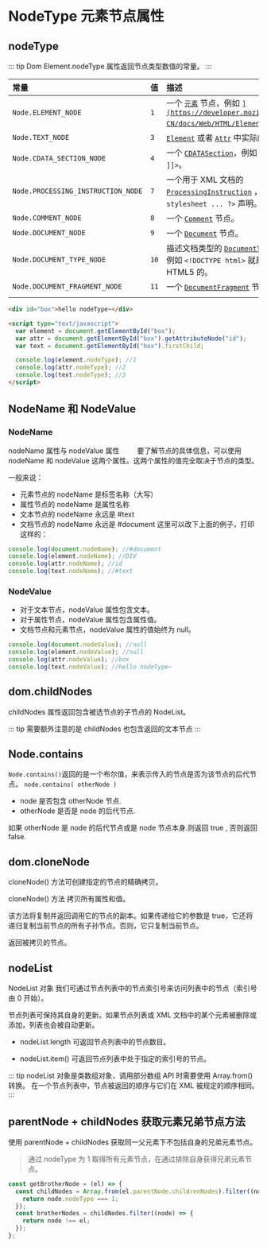 # NodeType 元素节点属性

## nodeType

::: tip
Dom Element.nodeType 属性返回节点类型数值的常量。
:::

| 常量                               | 值   | 描述                                                                                                                                                                                                                          |
| :--------------------------------- | :--- | :---------------------------------------------------------------------------------------------------------------------------------------------------------------------------------------------------------------------------- |
| `Node.ELEMENT_NODE`                | `1`  | 一个 [`元素`](https://developer.mozilla.org/zh-CN/docs/Web/API/Element) 节点，例如 [``](https://developer.mozilla.org/zh-CN/docs/Web/HTML/Element/p) 和 [``](https://developer.mozilla.org/zh-CN/docs/Web/HTML/Element/div)。 |
| `Node.TEXT_NODE`                   | `3`  | [`Element`](https://developer.mozilla.org/zh-CN/docs/Web/API/Element) 或者 [`Attr`](https://developer.mozilla.org/zh-CN/docs/Web/API/Attr) 中实际的 [`文字`](https://developer.mozilla.org/zh-CN/docs/Web/API/Text)           |
| `Node.CDATA_SECTION_NODE`          | `4`  | 一个 [`CDATASection`](https://developer.mozilla.org/zh-CN/docs/Web/API/CDATASection)，例如 `<!CDATA[[ … ]]>`。                                                                                                                |
| `Node.PROCESSING_INSTRUCTION_NODE` | `7`  | 一个用于 XML 文档的 [`ProcessingInstruction`](https://developer.mozilla.org/zh-CN/docs/Web/API/ProcessingInstruction) ，例如 `<?xml-stylesheet ... ?>` 声明。                                                                 |
| `Node.COMMENT_NODE`                | `8`  | 一个 [`Comment`](https://developer.mozilla.org/zh-CN/docs/Web/API/Comment) 节点。                                                                                                                                             |
| `Node.DOCUMENT_NODE`               | `9`  | 一个 [`Document`](https://developer.mozilla.org/zh-CN/docs/Web/API/Document) 节点。                                                                                                                                           |
| `Node.DOCUMENT_TYPE_NODE`          | `10` | 描述文档类型的 [`DocumentType`](https://developer.mozilla.org/zh-CN/docs/Web/API/DocumentType) 节点。例如 `<!DOCTYPE html>` 就是用于 HTML5 的。                                                                               |
| `Node.DOCUMENT_FRAGMENT_NODE`      | `11` | 一个 [`DocumentFragment`](https://developer.mozilla.org/zh-CN/docs/Web/API/DocumentFragment) 节点                                                                                                                             |
|                                    |

```html
<div id="box">hello nodeType~</div>

<script type="text/javascript">
  var element = document.getElementById("box");
  var attr = document.getElementById("box").getAttributeNode("id");
  var text = document.getElementById("box").firstChild;

  console.log(element.nodeType); //1
  console.log(attr.nodeType); //2
  console.log(text.nodeType); //3
</script>
```

## NodeName 和 NodeValue

### NodeName

nodeName 属性与 nodeValue 属性
   要了解节点的具体信息，可以使用 nodeName 和 nodeValue 这两个属性。这两个属性的值完全取决于节点的类型。

一般来说：

- 元素节点的 nodeName 是标签名称（大写）
- 属性节点的 nodeName 是属性名称
- 文本节点的 nodeName 永远是 #text
- 文档节点的 nodeName 永远是 #document
  这里可以改下上面的例子，打印这样的：

```js
console.log(document.nodeName); //#document
console.log(element.nodeName); //DIV
console.log(attr.nodeName); //id
console.log(text.nodeName); //#text
```

### NodeValue

- 对于文本节点，nodeValue 属性包含文本。
- 对于属性节点，nodeValue 属性包含属性值。
- 文档节点和元素节点，nodeValue 属性的值始终为 null。

```js
console.log(document.nodeValue); //null
console.log(element.nodeValue); //null
console.log(attr.nodeValue); //box
console.log(text.nodeValue); //hello nodeType~
```

## dom.childNodes

childNodes 属性返回包含被选节点的子节点的 NodeList。

::: tip
需要额外注意的是 childNodes 也包含返回的文本节点
:::

## Node.contains

`Node.contains()`返回的是一个布尔值，来表示传入的节点是否为该节点的后代节点。
`node.contains( otherNode )`

- node 是否包含 otherNode 节点.
- otherNode 是否是 node 的后代节点.

如果 otherNode 是 node 的后代节点或是 node 节点本身.则返回 true , 否则返回 false.

## dom.cloneNode

cloneNode() 方法可创建指定的节点的精确拷贝。

cloneNode() 方法 拷贝所有属性和值。

该方法将复制并返回调用它的节点的副本。如果传递给它的参数是 true，它还将递归复制当前节点的所有子孙节点。否则，它只复制当前节点。

返回被拷贝的节点。

## nodeList

NodeList 对象
我们可通过节点列表中的节点索引号来访问列表中的节点（索引号由 0 开始）。

节点列表可保持其自身的更新。如果节点列表或 XML 文档中的某个元素被删除或添加，列表也会被自动更新。

- nodeList.length 可返回节点列表中的节点数目。

- nodeList.item() 可返回节点列表中处于指定的索引号的节点。

::: tip
nodeList 对象是类数组对象，调用部分数组 API 时需要使用 Array.from()转换。
在一个节点列表中，节点被返回的顺序与它们在 XML 被规定的顺序相同。
:::

## parentNode + childNodes 获取元素兄弟节点方法

使用 parentNode + childNodes 获取同一父元素下不包括自身的兄弟元素节点。

> 通过 nodeType 为 1 取得所有元素节点，在通过排除自身获得兄弟元素节点。

```js
const getBrotherNode = (el) => {
  const childNodes = Array.from(el.parentNode.childrenNodes).filter((node) => {
    return node.nodeType === 1;
  });
  const brotherNodes = childNodes.filter((node) => {
    return node !== el;
  });
};
```
